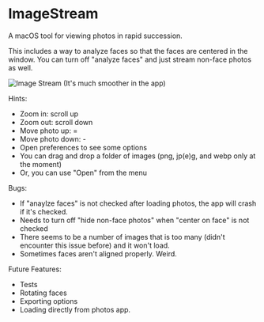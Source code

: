 # ImageStream
A macOS tool for viewing photos in rapid succession.

This includes a way to analyze faces so that the faces are centered in the window. You can turn off "analyze faces" and just stream non-face photos as well.

![Image Stream](https://user-images.githubusercontent.com/1711435/115137437-66460b80-a026-11eb-8939-fdcd33a6f28d.gif)
(It's much smoother in the app)

Hints:

* Zoom in: scroll up
* Zoom out: scroll down
* Move photo up: =
* Move photo down: -
* Open preferences to see some options
* You can drag and drop a folder of images (png, jp(e)g, and webp only at the moment)
* Or, you can use "Open" from the menu

Bugs:

* If "anaylze faces" is not checked after loading photos, the app will crash if it's checked.
* Needs to turn off "hide non-face photos" when "center on face" is not checked
* There seems to be a number of images that is too many (didn't encounter this issue before) and it won't load.
* Sometimes faces aren't aligned properly. Weird.

Future Features:

* Tests
* Rotating faces
* Exporting options
* Loading directly from photos app.
